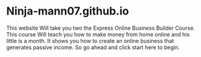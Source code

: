 # Ninja-mann07.github.io
This website Will take you two the Express Online Business Builder Course.  This course Will teach you how to make money from home online and his little is a month. It shows you how to create an online business that generates passive income. So go ahead and click start here to begin.
